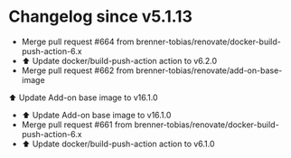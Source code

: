 # Changelog since v5.1.13
- Merge pull request #664 from brenner-tobias/renovate/docker-build-push-action-6.x 
- ⬆️ Update docker/build-push-action action to v6.2.0 
- Merge pull request #662 from brenner-tobias/renovate/add-on-base-image

⬆️ Update Add-on base image to v16.1.0 
- ⬆️ Update Add-on base image to v16.1.0 
- Merge pull request #661 from brenner-tobias/renovate/docker-build-push-action-6.x 
- ⬆️ Update docker/build-push-action action to v6.1.0 
